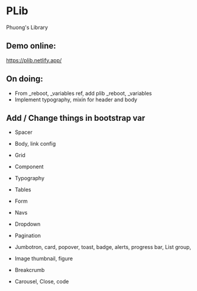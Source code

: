 # PLib

Phuong's Library

## Demo online:

https://plib.netlify.app/

## On doing:
- From _reboot, _variables ref, add plib _reboot, _variables
- Implement typography, mixin for header and body 

## Add / Change things in bootstrap var

- Spacer
- Body, link config
- Grid
- Component
- Typography
- Tables
- Form
- Navs
- Dropdown

- Pagination
- Jumbotron, card, popover, toast, badge, alerts, progress bar, List group,
- Image thumbnail, figure
- Breakcrumb
- Carousel, Close, code
